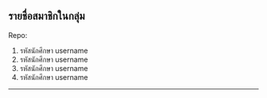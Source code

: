 ## รายชื่อสมาชิกในกลุ่ม

Repo: <url>

1. รหัสนักศึกษา username
2. รหัสนักศึกษา username
3. รหัสนักศึกษา username
4. รหัสนักศึกษา username

----------------------------

